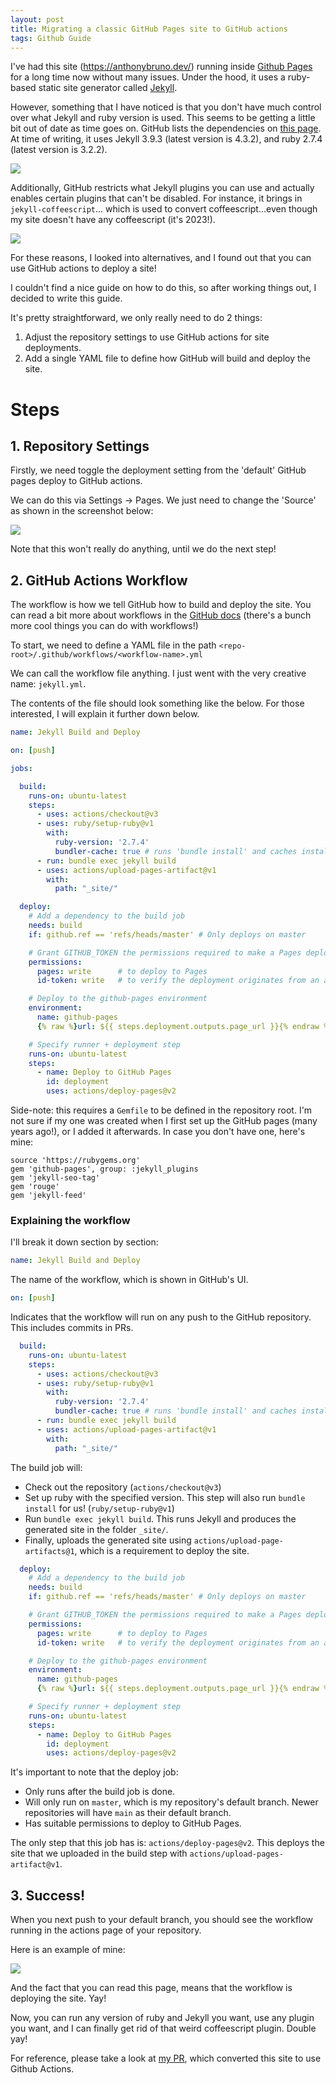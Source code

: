 ```yaml
---
layout: post
title: Migrating a classic GitHub Pages site to GitHub actions
tags: Github Guide
---
```


I've had this site (https://anthonybruno.dev/) running inside [Github
Pages](https://pages.github.com/) for a long time now without many issues. Under the hood, it uses
a ruby-based static site generator called [Jekyll](https://jekyllrb.com/).

However, something that I have noticed is that you don't have much control over what Jekyll and ruby
version is used. This seems to be getting a little bit out of date as time goes on. GitHub lists the
dependencies on [this page](https://pages.github.com/versions/). At time of writing, it uses Jekyll
3.9.3 (latest version is 4.3.2), and ruby 2.7.4 (latest version is 3.2.2).

![](/media/github-actions/versions.png)


Additionally, GitHub restricts what Jekyll plugins you can use and actually
enables certain plugins that can't be disabled. For instance, it brings in `jekyll-coffeescript`...
which is used to convert coffeescript...even though my site doesn't have any coffeescript (it's 2023!).

![](/media/github-actions/plugins.png)

For these reasons, I looked into alternatives, and I found out that you can use GitHub actions to
deploy a site!

I couldn't find a nice guide on how to do this, so after working things out, I decided to write this
guide.

It's pretty straightforward, we only really need to do 2 things:

1. Adjust the repository settings to use GitHub actions for site deployments.
2. Add a single YAML file to define how GitHub will build and deploy the site.

# Steps

## 1. Repository Settings
Firstly, we need toggle the deployment setting from the 'default' GitHub pages deploy to GitHub
actions.

We can do this via Settings -> Pages. We just need to change the 'Source' as shown in the screenshot
below:

![](/media/github-actions/settings.png)

Note that this won't really do anything, until we do the next step!

## 2. GitHub Actions Workflow
The workflow is how we tell GitHub how to build and deploy the site. You can read a bit more about
workflows in the [GitHub docs](https://docs.github.com/en/actions/using-workflows/about-workflows)
(there's a bunch more cool things you can do with workflows!)

To start, we need to define a YAML file in the path `<repo-root>/.github/workflows/<workflow-name>.yml`

We can call the workflow file anything. I just went with the very creative name: `jekyll.yml`.

The contents of the file should look something like the below. For those interested, I will explain
it further down below.

```yaml
name: Jekyll Build and Deploy

on: [push]

jobs:

  build:
    runs-on: ubuntu-latest
    steps:
      - uses: actions/checkout@v3
      - uses: ruby/setup-ruby@v1
        with:
          ruby-version: '2.7.4'
          bundler-cache: true # runs 'bundle install' and caches installed gems automatically
      - run: bundle exec jekyll build
      - uses: actions/upload-pages-artifact@v1
        with:
          path: "_site/"

  deploy:
    # Add a dependency to the build job
    needs: build
    if: github.ref == 'refs/heads/master' # Only deploys on master

    # Grant GITHUB_TOKEN the permissions required to make a Pages deployment
    permissions:
      pages: write      # to deploy to Pages
      id-token: write   # to verify the deployment originates from an appropriate source

    # Deploy to the github-pages environment
    environment:
      name: github-pages
      {% raw %}url: ${{ steps.deployment.outputs.page_url }}{% endraw %}

    # Specify runner + deployment step
    runs-on: ubuntu-latest
    steps:
      - name: Deploy to GitHub Pages
        id: deployment
        uses: actions/deploy-pages@v2
```

Side-note: this requires a `Gemfile` to be defined in the repository root. I'm not sure if my one
was created when I first set up the GitHub pages (many years ago!), or I added it afterwards. In
case you don't have one, here's mine:

```
source 'https://rubygems.org'
gem 'github-pages', group: :jekyll_plugins
gem 'jekyll-seo-tag'
gem 'rouge'
gem 'jekyll-feed'
```

### Explaining the workflow

I'll break it down section by section:

```yaml
name: Jekyll Build and Deploy
```

The name of the workflow, which is shown in GitHub's UI.

```yaml
on: [push]
```

Indicates that the workflow will run on any push to the GitHub repository. This includes commits in
PRs.

```yaml
  build:
    runs-on: ubuntu-latest
    steps:
      - uses: actions/checkout@v3
      - uses: ruby/setup-ruby@v1
        with:
          ruby-version: '2.7.4'
          bundler-cache: true # runs 'bundle install' and caches installed gems automatically
      - run: bundle exec jekyll build
      - uses: actions/upload-pages-artifact@v1
        with:
          path: "_site/"
```

The build job will:

- Check out the repository (`actions/checkout@v3`)
- Set up ruby with the specified version. This step will also run `bundle install` for us!
    (`ruby/setup-ruby@v1`)
- Run `bundle exec jekyll build`. This runs Jekyll and produces the generated site in the folder `_site/`.
- Finally, uploads the generated site using `actions/upload-page-artifacts@1`, which is a requirement
    to deploy the site.


```yaml
  deploy:
    # Add a dependency to the build job
    needs: build
    if: github.ref == 'refs/heads/master' # Only deploys on master

    # Grant GITHUB_TOKEN the permissions required to make a Pages deployment
    permissions:
      pages: write      # to deploy to Pages
      id-token: write   # to verify the deployment originates from an appropriate source

    # Deploy to the github-pages environment
    environment:
      name: github-pages
      {% raw %}url: ${{ steps.deployment.outputs.page_url }}{% endraw %}

    # Specify runner + deployment step
    runs-on: ubuntu-latest
    steps:
      - name: Deploy to GitHub Pages
        id: deployment
        uses: actions/deploy-pages@v2
```

It's important to note that the deploy job:
- Only runs after the build job is done.
- Will only run on `master`, which is my repository's default branch. Newer repositories will have
    `main` as their default branch.
- Has suitable permissions to deploy to GitHub Pages.

The only step that this job has is: `actions/deploy-pages@v2`. This deploys the site that we
uploaded in the build step with `actions/upload-pages-artifact@v1`.

## 3. Success!
When you next push to your default branch, you should see the workflow running in the actions page
of your repository.

Here is an example of mine:

![](/media/github-actions/success.png)

And the fact that you can read this page, means that the workflow is deploying the site. Yay!

Now, you can run any version of ruby and Jekyll you want, use any plugin you want, and I can finally
get rid of that weird coffeescript plugin. Double yay!

For reference, please take a look at [my
PR](https://github.com/AussieGuy0/AussieGuy0.github.io/pull/57), which converted this site to use
Github Actions.
